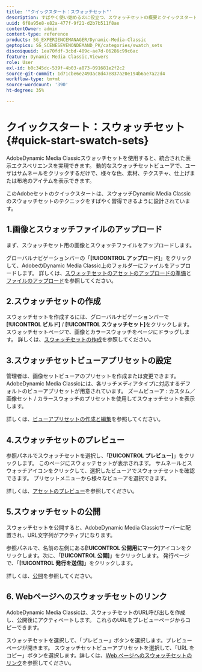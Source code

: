 ```yaml
---
title: '"クイックスタート：スウォッチセット"'
description: すばやく使い始めるのに役立つ、スウォッチセットの概要とクイックスタート
uuid: 6f8a95e8-e82a-477f-9f21-d2b7b511f8ae
contentOwner: admin
content-type: reference
products: SG_EXPERIENCEMANAGER/Dynamic-Media-Classic
geptopics: SG_SCENESEVENONDEMAND_PK/categories/swatch_sets
discoiquuid: 1ea70fdf-3cbd-409c-ae7d-06286c99c6ac
feature: Dynamic Media Classic,Viewers
role: User
exl-id: b0c345dc-539f-4b03-a873-091681e2f2c2
source-git-commit: 1d71cbe6e2493ac8d47e837a20e194b6ae7a22d4
workflow-type: tm+mt
source-wordcount: '390'
ht-degree: 35%

---
```


# クイックスタート：スウォッチセット{#quick-start-swatch-sets}

AdobeDynamic Media Classicスウォッチセットを使用すると、統合された表示エクスペリエンスを実現できます。 動的なスウォッチセットビューアで、ユーザはサムネールをクリックするだけで、様々な色、素材、テクスチャ、仕上げまたは布地のアイテムを表示できます。

このAdobeセットのクイックスタートは、スウォッチDynamic Media Classicのスウォッチセットのテクニックをすばやく習得できるように設計されています。

## 1.画像とスウォッチファイルのアップロード

まず、スウォッチセット用の画像とスウォッチファイルをアップロードします。

グローバルナビゲーションバーの「**[!UICONTROL アップロード]**」をクリックして、AdobeのDynamic Media Classic上のフォルダーにファイルをアップロードします。 詳しくは、[スウォッチセットのアセットのアップロードの準備](preparing-swatch-set-assets-upload.md#preparing-swatch-set-assets-for-upload)と[ファイルのアップロード](uploading-files.md#uploading-your-files)を参照してください。

## 2.スウォッチセットの作成

スウォッチセットを作成するには、グローバルナビゲーションバーで&#x200B;**[!UICONTROL ビルド]** / **[!UICONTROL スウォッチセット]**&#x200B;をクリックします。 スウォッチセットページで、画像とカラースウォッチをページにドラッグします。 詳しくは、[スウォッチセットの作成](creating-swatch-set.md#creating-a-swatch-set)を参照してください。

## 3.スウォッチセットビューアプリセットの設定

管理者は、画像セットビューアのプリセットを作成または変更できます。AdobeDynamic Media Classicには、各リッチメディアタイプに対応するデフォルトのビューアプリセットが用意されています。 ズームビューア : カスタム／画像セット / カラースウォッチのプリセットを使用してスウォッチセットを表示します。

詳しくは、[ビューアプリセットの作成と編集](application-setup.md#adding-and-editing-viewer-presets)を参照してください。

## 4.スウォッチセットのプレビュー

参照パネルでスウォッチセットを選択し、「**[!UICONTROL プレビュー]**」をクリックします。 このページにスウォッチセットが表示されます。 サムネールとスウォッチアイコンをクリックして、選択したビューアでスウォッチセットを確認できます。 プリセットメニューから様々なビューアを選択できます。

詳しくは、[アセットのプレビュー](previewing-asset.md#previewing-an-asset)を参照してください。

## 5.スウォッチセットの公開

スウォッチセットを公開すると、AdobeDynamic Media Classicサーバーに配置され、URL文字列がアクティブになります。

参照パネルで、名前の左側にある&#x200B;**[!UICONTROL 公開用にマーク]**&#x200B;アイコンをクリックします。次に、「**[!UICONTROL 公開]**」をクリックします。 発行ページで、「**[!UICONTROL 発行を送信]**」をクリックします。

詳しくは、[公開](publishing-files.md#publishing-files)を参照してください。

## 6. Webページへのスウォッチセットのリンク

AdobeDynamic Media Classicは、スウォッチセットのURL呼び出しを作成し、公開後にアクティベートします。 これらのURLをプレビューページからコピーできます。

スウォッチセットを選択して、「プレビュー」ボタンを選択します。プレビューページが開きます。 スウォッチセットビューアプリセットを選択して、「URL をコピー」ボタンを選択します。詳しくは、[Web ページへのスウォッチセットのリンク](linking-swatch-set-web-page.md#linking-a-swatch-set-to-a-web-page)を参照してください。
